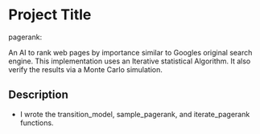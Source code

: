 # Project Title

pagerank:


An AI to rank web pages by importance similar to Googles original search engine. This implementation uses an Iterative statistical Algorithm. It also verify the results via a Monte Carlo simulation.

## Description

* I wrote the transition_model, sample_pagerank, and iterate_pagerank functions.

